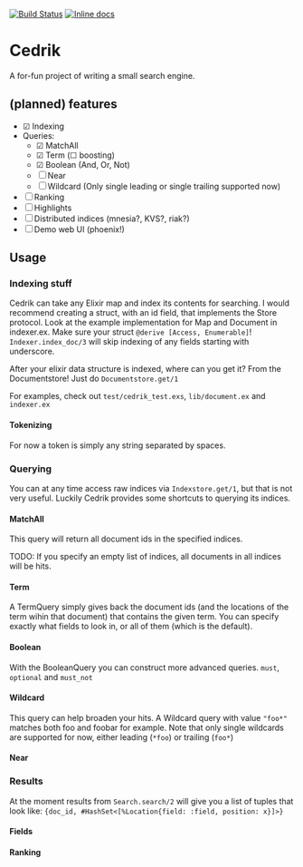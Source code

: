[![Build Status](https://travis-ci.org/vorce/cedrik.svg?branch=master)](https://travis-ci.org/vorce/cedrik)
[![Inline docs](http://inch-ci.org/github/vorce/cedrik.svg?branch=HEAD&style=flat)](http://inch-ci.org/github/vorce/cedrik)

# Cedrik

A for-fun project of writing a small search engine.

## (planned) features

- ☑ Indexing 
- Queries:
    - ☑ MatchAll
    - ☑ Term (☐ boosting)
    - ☑ Boolean (And, Or, Not)
    - ☐ Near 
    - ☐ Wildcard (Only single leading or single trailing supported now)
- ☐ Ranking
- ☐ Highlights
- ☐ Distributed indices (mnesia?, KVS?, riak?)
- ☐ Demo web UI (phoenix!)

## Usage

### Indexing stuff

Cedrik can take any Elixir map and index its contents for searching.
I would recommend creating a struct, with an id field, that
implements the Store protocol. Look at the example implementation
for Map and Document in indexer.ex.
Make sure your struct `@derive [Access, Enumerable]`!
`Indexer.index_doc/3` will skip indexing of any fields starting with underscore.

After your elixir data structure is indexed, where can you get it?
From the Documentstore! Just do `Documentstore.get/1`

For examples, check out `test/cedrik_test.exs`,
`lib/document.ex` and `indexer.ex`

#### Tokenizing

For now a token is simply any string separated by spaces.

### Querying

You can at any time access raw indices via `Indexstore.get/1`, but
that is not very useful. Luckily Cedrik provides some shortcuts to
querying its indices.

#### MatchAll

This query will return all document ids in the specified indices.

TODO:
If you specify an empty list of indices, all documents in all indices
will be hits.

#### Term

A TermQuery simply gives back the document ids (and the locations of the
term wihin that document) that contains the given term.
You can specify exactly what fields to look in, or all of them
(which is the default).

#### Boolean

With the BooleanQuery you can construct more advanced queries.
`must`, `optional` and `must_not`

#### Wildcard

This query can help broaden your hits. A Wildcard query with
value `"foo*"` matches both foo and foobar for example.
Note that only single wildcards are supported for now, either
leading (`*foo`) or trailing (`foo*`)

#### Near

### Results

At the moment results from `Search.search/2` will give you
a list of tuples that look like:
`{doc_id, #HashSet<[%Location{field: :field, position: x}]>}`

#### Fields

#### Ranking


